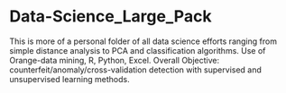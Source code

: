 # Data-Science_Large_Pack
This is more of a personal folder of all data science efforts ranging from simple distance analysis to PCA and classification algorithms. Use of Orange-data mining, R, Python, Excel. Overall Objective: counterfeit/anomaly/cross-validation detection with supervised and unsupervised learning methods. 
